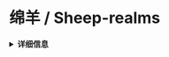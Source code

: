 # 绵羊 / Sheep-realms

<details>
<summary><b>详细信息</b></summary>

## 状态
![](https://github-readme-stats.vercel.app/api?username=sheep-realms)

![](https://github-readme-stats.vercel.app/api/top-langs/?username=sheep-realms&langs_count=15)

## 社交
- [B站](https://space.bilibili.com/43881503)

## 赞助
- [爱发电](https://afdian.net/@sheep_realms)

</details>
